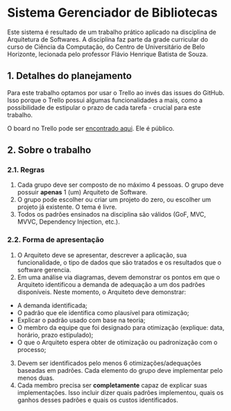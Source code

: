 # Sistema Gerenciador de Bibliotecas
Este sistema é resultado de um trabalho prático aplicado na disciplina de Arquitetura de Softwares. A disciplina faz parte da grade curricular do curso de Ciência da Computação, do Centro de Universitário de Belo Horizonte, lecionada pelo professor Flávio Henrique Batista de Souza.

## 1. Detalhes do planejamento
Para este trabalho optamos por usar o Trello ao invés das issues do GitHub. Isso porque o Trello possui algumas funcionalidades a mais, como a possibilidade de estipular o prazo de cada tarefa - crucial para este trabalho.

O board no Trello pode ser [encontrado aqui](https://trello.com/b/36gaLQJR/sistema-gerenciador-de-bibliotecas). Ele é público.

## 2. Sobre o trabalho
### 2.1. Regras
1. Cada grupo deve ser composto de no máximo 4 pessoas. O grupo deve possuir **apenas** 1 (um) Arquiteto de Software.
2. O grupo pode escolher ou criar um projeto do zero, ou escolher um projeto já existente. O tema é livre.
3. Todos os padrões ensinados na disciplina são válidos (GoF, MVC, MVVC, Dependency Injection, etc.).

### 2.2. Forma de apresentação
1. O Arquiteto deve se apresentar, descrever a aplicação, sua funcionalidade, o tipo de dados que são tratados e os resultados que o software gerencia.
2. Em uma análise via diagramas, devem demonstrar os pontos em que o Arquiteto identificou a demanda de adequação a um dos padrões disponíveis. Neste momento, o Arquiteto deve demonstrar:
* A demanda identificada;
* O padrão que ele identifica como plausível para otimização;
* Explicar o padrão usado com base na teoria;
* O membro da equipe que foi designado para otimização (explique: data, horário, prazo estipulado);
* O que o Arquiteto espera obter de otimização ou padronização com o processo;
3. Devem ser identificados pelo menos 6 otimizações/adequações baseadas em padrões. Cada elemento do grupo deve implementar pelo menos duas.
4. Cada membro precisa ser **completamente** capaz de explicar suas implementações. Isso incluir dizer quais padrões implementou, quais os ganhos desses padrões e quais os custos identificados.
